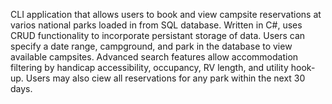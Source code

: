 CLI application that allows users to book and view campsite reservations at varios national parks loaded in from SQL database.
Written in C#, uses CRUD functionality to incorporate persistant storage of data.
Users can specify a date range, campground, and park in the database to view available campsites.
Advanced search features allow accommodation filtering by handicap accessibility, occupancy, RV length, and utility hook-up.
Users may also ciew all reservations for any park within the next 30 days.